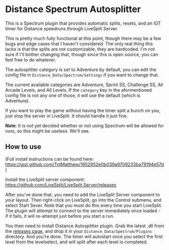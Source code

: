 # Distance Spectrum Autosplitter
This is a Spectrum plugin that provides automatic splits, resets, and an IGT timer for Distance speedruns
through LiveSplit Server.

This is pretty much fully functional at this point, though there may be a few bugs and edge cases that I
haven't considered. The only real thing this lacks is that the splits are not customizable, they are hardcoded.
I'm not sure if I'll bother changing that, though since this is open source, you can feel free to do whatever.

The autosplitter category is set to Adventure by default, you can edit the config file in `Distance_Data/Spectrum/Settings`
if you want to change that.

The current available categories are Adventure, Sprint SS, Challenge SS, All Arcade Levels, and All Levels.
If the `category` key in the aformentioned config file is not any one of those, it will use the default
(which is Adventure).

If you want to play the game without having the timer split a bunch on you, just stop the server in LiveSplit.
It should handle it just fine.

**Note**: It is not yet decided whether or not using Spectrum will be allowed for runs, so this might be useless.
We'll see. 

## How to use
(Full install instructions can be found here: https://gist.github.com/TntMatthew/1952952e0b039a9709233ba79194e57d)

Install the LiveSplit server component: https://github.com/LiveSplit/LiveSplit.Server/releases

After you've done that, you need to add the LiveSplit Server component to your layout. Then right-click on
LiveSplit, go into the Control submenu, and select Start Sever. Note that you must do this every time you
start LiveSplit. The plugin will attempt to connect to the server immediately once loaded - if it fails,
it will re-attempt just before you start a run.

You then need to install Distance Autosplitter plugin. Grab the latest .dll from the
[releases page](https://github.com/TntMatthew/DistanceSpectrumAutosplitter/releases), and drop
it in your `Distance_Data/Spectrum/Plugins` directory. And you're done. The timer will autostart
once you select the first level from the levelselect, and will split after each level is completed.
